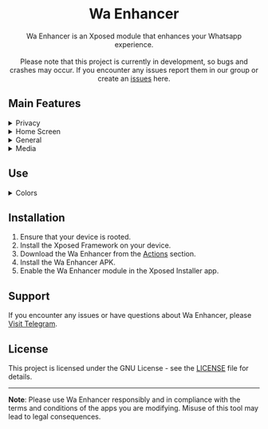 <div align="center">

# Wa Enhancer

Wa Enhancer is an Xposed module that enhances your Whatsapp experience.<br/><br/>
Please note that this project is currently in development, so bugs and crashes may occur. If you encounter any issues report them in our group or create an [issues](https://github.com/Dev4Mod/WaEnhancer/issues) here.
</div>


## Main Features
<details closed>
  <summary>Privacy</summary>

- `Hide Forwarded Tag`
- `Remove Forward Limit`
- `Disable Pinned Chats Limit`
- `Freeze Last Seen`
- `Hide Status View`
- `Hide Blue Ticks`
- `Hide View Once and Audio Seen`
- `Hide Delivered`
- `Hide Typing`
- `Hide Recording Audio`
- `Disable View Once`
- `Send Blue Ticks upon Reply`
- `Delete for everyone on all messages`
- `Show Edited Message History`
- `Remove See More Button`
- `Anti Revoke Status`
- `Anti Revoke Message`
</details>

<details closed>
  <summary>Home Screen</summary>

- `Show Name`
- `Show Bio`
- `Show DND Button`
- `Separate Groups`
- `Hide Archived Chats`
- `Show Online Dot in Conversation List`
- `Remove Channel Recommendations`
- `Hide Tabs on Home`
- `Enable IGStatus on Home Screen`
- `Filter Chats`
</details>  

<details closed>
  <summary>General</summary>

- `Time in 12-Hour Format`
- `Seconds on Timestamp`
- `Buttons Stroke`
- `Menu Icons`
- `Outlined Icons`
- `New Settings Style`
 </details>


 <details closed>
  <summary>Media</summary>

- `Download Status`
- `Download View Once`
- `HD Quality Videos`
- `HD Quality Images`
- `Send videos in 60fps`
- `Send videos in original resolution`
 </details>

## Use
 <details closed>
  <summary>Colors</summary>

- `New WhatsApp theme`
- `Customize your colors`
 </details>

## Installation
1. Ensure that your device is rooted.
2. Install the Xposed Framework on your device.
3. Download the Wa Enhancer from the [Actions](https://github.com/Dev4Mod/WaEnhancer/actions) section.
4. Install the Wa Enhancer APK.
5. Enable the Wa Enhancer module in the Xposed Installer app.

## Support
If you encounter any issues or have questions about Wa Enhancer, please [Visit Telegram](https://t.me/waenhancer).

## License
This project is licensed under the GNU License - see the [LICENSE](LICENSE) file for details.

---

**Note**: Please use Wa Enhancer responsibly and in compliance with the terms and conditions of the apps you are modifying. Misuse of this tool may lead to legal consequences.